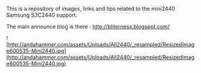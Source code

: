 This is a repository of images, links and tips related to the mini2440 Samsung S3C2440 support.

The main announce blog is there : http://bliterness.blogspot.com/

![http://andahammer.com/assets/Uploads/All2440/_resampled/ResizedImage600535-Mini2440.jpg](http://andahammer.com/assets/Uploads/All2440/_resampled/ResizedImage600535-Mini2440.jpg)
